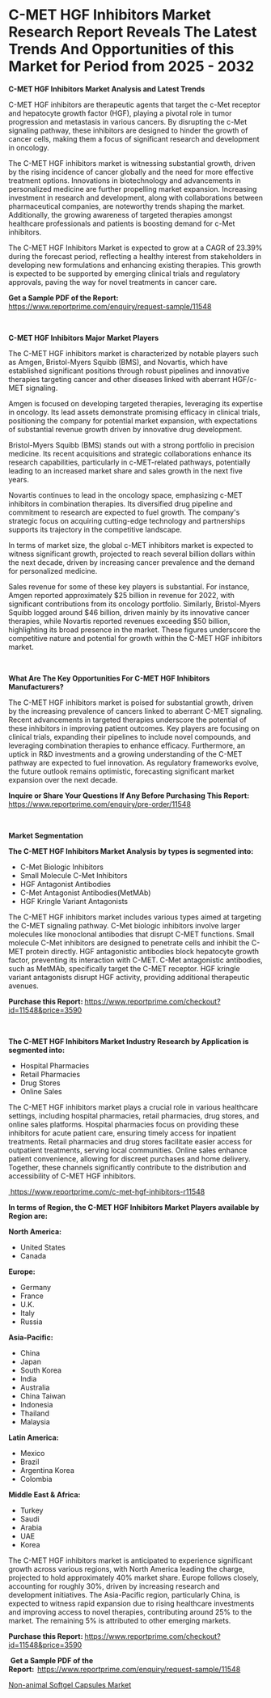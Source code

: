 <p><h1>C-MET HGF Inhibitors Market Research Report Reveals The Latest Trends And Opportunities of this Market for Period from 2025 - 2032</h1></p><p><strong>C-MET HGF Inhibitors Market Analysis and Latest Trends</strong></p>
<p><p>C-MET HGF inhibitors are therapeutic agents that target the c-Met receptor and hepatocyte growth factor (HGF), playing a pivotal role in tumor progression and metastasis in various cancers. By disrupting the c-Met signaling pathway, these inhibitors are designed to hinder the growth of cancer cells, making them a focus of significant research and development in oncology.</p><p>The C-MET HGF inhibitors market is witnessing substantial growth, driven by the rising incidence of cancer globally and the need for more effective treatment options. Innovations in biotechnology and advancements in personalized medicine are further propelling market expansion. Increasing investment in research and development, along with collaborations between pharmaceutical companies, are noteworthy trends shaping the market. Additionally, the growing awareness of targeted therapies amongst healthcare professionals and patients is boosting demand for c-Met inhibitors.</p><p>The C-MET HGF Inhibitors Market is expected to grow at a CAGR of 23.39% during the forecast period, reflecting a healthy interest from stakeholders in developing new formulations and enhancing existing therapies. This growth is expected to be supported by emerging clinical trials and regulatory approvals, paving the way for novel treatments in cancer care.</p></p>
<p><strong>Get a Sample PDF of the Report:&nbsp;</strong> <a href="https://www.reportprime.com/enquiry/request-sample/11548?utm_campaign=2298&utm_medium=2&utm_source=Github&utm_content=ia&utm_term=20032025&utm_id=c-met-hgf-inhibitors">https://www.reportprime.com/enquiry/request-sample/11548</a></p>
<p>&nbsp;</p>
<p><strong>C-MET HGF Inhibitors Major Market Players</strong></p>
<p><p>The C-MET HGF inhibitors market is characterized by notable players such as Amgen, Bristol-Myers Squibb (BMS), and Novartis, which have established significant positions through robust pipelines and innovative therapies targeting cancer and other diseases linked with aberrant HGF/c-MET signaling.</p><p>Amgen is focused on developing targeted therapies, leveraging its expertise in oncology. Its lead assets demonstrate promising efficacy in clinical trials, positioning the company for potential market expansion, with expectations of substantial revenue growth driven by innovative drug development.</p><p>Bristol-Myers Squibb (BMS) stands out with a strong portfolio in precision medicine. Its recent acquisitions and strategic collaborations enhance its research capabilities, particularly in c-MET-related pathways, potentially leading to an increased market share and sales growth in the next five years.</p><p>Novartis continues to lead in the oncology space, emphasizing c-MET inhibitors in combination therapies. Its diversified drug pipeline and commitment to research are expected to fuel growth. The company's strategic focus on acquiring cutting-edge technology and partnerships supports its trajectory in the competitive landscape.</p><p>In terms of market size, the global c-MET inhibitors market is expected to witness significant growth, projected to reach several billion dollars within the next decade, driven by increasing cancer prevalence and the demand for personalized medicine.</p><p>Sales revenue for some of these key players is substantial. For instance, Amgen reported approximately $25 billion in revenue for 2022, with significant contributions from its oncology portfolio. Similarly, Bristol-Myers Squibb logged around $46 billion, driven mainly by its innovative cancer therapies, while Novartis reported revenues exceeding $50 billion, highlighting its broad presence in the market. These figures underscore the competitive nature and potential for growth within the C-MET HGF inhibitors market.</p></p>
<p>&nbsp;</p>
<p><strong>What Are The Key Opportunities For C-MET HGF Inhibitors Manufacturers?</strong></p>
<p><p>The C-MET HGF inhibitors market is poised for substantial growth, driven by the increasing prevalence of cancers linked to aberrant C-MET signaling. Recent advancements in targeted therapies underscore the potential of these inhibitors in improving patient outcomes. Key players are focusing on clinical trials, expanding their pipelines to include novel compounds, and leveraging combination therapies to enhance efficacy. Furthermore, an uptick in R&D investments and a growing understanding of the C-MET pathway are expected to fuel innovation. As regulatory frameworks evolve, the future outlook remains optimistic, forecasting significant market expansion over the next decade.</p></p>
<p><strong>Inquire or Share Your Questions If Any Before Purchasing This Report:</strong> <a href="https://www.reportprime.com/enquiry/pre-order/11548?utm_campaign=2298&utm_medium=2&utm_source=Github&utm_content=ia&utm_term=20032025&utm_id=c-met-hgf-inhibitors">https://www.reportprime.com/enquiry/pre-order/11548</a></p>
<p>&nbsp;</p>
<p><strong>Market Segmentation</strong></p>
<p><strong>The C-MET HGF Inhibitors Market Analysis by types is segmented into:</strong></p>
<p><ul><li>C-Met Biologic Inhibitors</li><li>Small Molecule C-Met Inhibitors</li><li>HGF Antagonist Antibodies</li><li>C-Met Antagonist Antibodies(MetMAb)</li><li>HGF Kringle Variant Antagonists</li></ul></p>
<p><p>The C-MET HGF inhibitors market includes various types aimed at targeting the C-MET signaling pathway. C-Met biologic inhibitors involve larger molecules like monoclonal antibodies that disrupt C-MET functions. Small molecule C-Met inhibitors are designed to penetrate cells and inhibit the C-MET protein directly. HGF antagonistic antibodies block hepatocyte growth factor, preventing its interaction with C-MET. C-Met antagonistic antibodies, such as MetMAb, specifically target the C-MET receptor. HGF kringle variant antagonists disrupt HGF activity, providing additional therapeutic avenues.</p></p>
<p><strong>Purchase this Report:&nbsp;</strong><a href="https://www.reportprime.com/checkout?id=11548&price=3590&utm_campaign=2298&utm_medium=2&utm_source=Github&utm_content=ia&utm_term=20032025&utm_id=c-met-hgf-inhibitors">https://www.reportprime.com/checkout?id=11548&price=3590</a></p>
<p>&nbsp;</p>
<p><strong>The C-MET HGF Inhibitors Market Industry Research by Application is segmented into:</strong></p>
<p><ul><li>Hospital Pharmacies</li><li>Retail Pharmacies</li><li>Drug Stores</li><li>Online Sales</li></ul></p>
<p><p>The C-MET HGF inhibitors market plays a crucial role in various healthcare settings, including hospital pharmacies, retail pharmacies, drug stores, and online sales platforms. Hospital pharmacies focus on providing these inhibitors for acute patient care, ensuring timely access for inpatient treatments. Retail pharmacies and drug stores facilitate easier access for outpatient treatments, serving local communities. Online sales enhance patient convenience, allowing for discreet purchases and home delivery. Together, these channels significantly contribute to the distribution and accessibility of C-MET HGF inhibitors.</p></p>
<p><a href="https://www.reportprime.com/c-met-hgf-inhibitors-r11548?utm_campaign=2298&utm_medium=2&utm_source=Github&utm_content=ia&utm_term=20032025&utm_id=c-met-hgf-inhibitors">&nbsp;https://www.reportprime.com/c-met-hgf-inhibitors-r11548</a></p>
<p><strong>In terms of Region, the C-MET HGF Inhibitors Market Players available by Region are:</strong></p>
<p>
    <p> <strong> North America: </strong>
        <ul>
            <li>United States</li>
            <li>Canada</li>
        </ul>
        </p> 
    <p> <strong> Europe: </strong>
        <ul>
            <li>Germany</li>
            <li>France</li>
            <li>U.K.</li>
            <li>Italy</li>
            <li>Russia</li>
        </ul>
        </p> 
    <p> <strong> Asia-Pacific: </strong>
        <ul>
            <li>China</li>
            <li>Japan</li>
            <li>South Korea</li>
            <li>India</li>
            <li>Australia</li>
            <li>China Taiwan</li>
            <li>Indonesia</li>
            <li>Thailand</li>
            <li>Malaysia</li>
        </ul>
        </p> 
    <p> <strong> Latin America: </strong>
        <ul>
            <li>Mexico</li>
            <li>Brazil</li>
            <li>Argentina Korea</li>
            <li>Colombia</li>
        </ul>
        </p> 
    <p> <strong> Middle East & Africa: </strong>
        <ul>
            <li>Turkey</li>
            <li>Saudi</li>
            <li>Arabia</li>
            <li>UAE</li>
            <li>Korea</li>
        </ul>
    </p>
    </p>
<p><p>The C-MET HGF inhibitors market is anticipated to experience significant growth across various regions, with North America leading the charge, projected to hold approximately 40% market share. Europe follows closely, accounting for roughly 30%, driven by increasing research and development initiatives. The Asia-Pacific region, particularly China, is expected to witness rapid expansion due to rising healthcare investments and improving access to novel therapies, contributing around 25% to the market. The remaining 5% is attributed to other emerging markets.</p></p>
<p><strong>Purchase this Report: </strong><a href="https://www.reportprime.com/checkout?id=11548&price=3590&utm_campaign=2298&utm_medium=2&utm_source=Github&utm_content=ia&utm_term=20032025&utm_id=c-met-hgf-inhibitors">https://www.reportprime.com/checkout?id=11548&price=3590</a></p>
<p>&nbsp;<strong>Get a Sample PDF of the Report:&nbsp;&nbsp;</strong><a href="https://www.reportprime.com/enquiry/request-sample/11548?utm_campaign=2298&utm_medium=2&utm_source=Github&utm_content=ia&utm_term=20032025&utm_id=c-met-hgf-inhibitors">https://www.reportprime.com/enquiry/request-sample/11548</a></p>
<p><strong></strong></p>
<p><p><a href="https://github.com/gallatannyv6/Market-Research-Report-List-1/blob/main/non-animal-softgel-capsules-market.md?utm_campaign=2298&utm_medium=2&utm_source=Github&utm_content=ia&utm_term=20032025&utm_id=c-met-hgf-inhibitors">Non-animal Softgel Capsules Market</a></p></p>